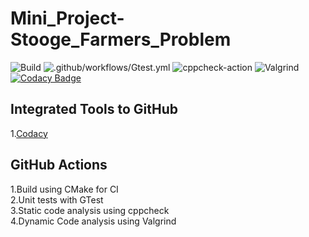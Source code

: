 # Mini_Project-Stooge_Farmers_Problem

![Build](https://github.com/99002457/Mini_Project-Stooge_Farmers_Problem/workflows/Build/badge.svg)
![.github/workflows/Gtest.yml](https://github.com/99002457/Mini_Project-Stooge_Farmers_Problem/workflows/.github/workflows/Gtest.yml/badge.svg)
![cppcheck-action](https://github.com/99002457/Mini_Project-Stooge_Farmers_Problem/workflows/cppcheck-action/badge.svg) 
![Valgrind](https://github.com/99002457/Mini_Project-Stooge_Farmers_Problem/workflows/Valgrind/badge.svg)
[![Codacy Badge](https://api.codacy.com/project/badge/Grade/e5c3250fd57349399d661cab9ee777d8)](https://app.codacy.com/gh/99002457/Mini_Project-Stooge_Farmers_Problem?utm_source=github.com&utm_medium=referral&utm_content=99002457/Mini_Project-Stooge_Farmers_Problem&utm_campaign=Badge_Grade)

## Integrated Tools to GitHub
1.[Codacy](https://www.codacy.com/)

## GitHub Actions
1.Build using CMake for CI\
2.Unit tests with GTest\
3.Static code analysis using cppcheck\
4.Dynamic Code analysis using Valgrind
